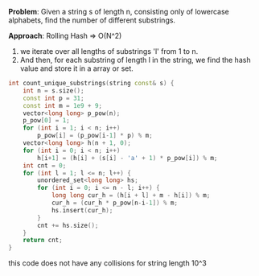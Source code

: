 **Problem**: Given a string s of length n, consisting only of lowercase alphabets, find the number of different substrings.

**Approach**: Rolling Hash => O(N^2)
1. we iterate over all lengths of substrings 'l' from 1 to n.
2. And then, for each substring of length l in the string, we find the hash value and store it in a array or set.
```cpp
int count_unique_substrings(string const& s) {
	int n = s.size();
	const int p = 31;
	const int m = 1e9 + 9;
	vector<long long> p_pow(n);
	p_pow[0] = 1;
	for (int i = 1; i < n; i++)
		p_pow[i] = (p_pow[i-1] * p) % m; 
	vector<long long> h(n + 1, 0);
	for (int i = 0; i < n; i++)
		h[i+1] = (h[i] + (s[i] - 'a' + 1) * p_pow[i]) % m; 
	int cnt = 0;
	for (int l = 1; l <= n; l++) {
		unordered_set<long long> hs;
		for (int i = 0; i <= n - l; i++) {
			long long cur_h = (h[i + l] + m - h[i]) % m;
			cur_h = (cur_h * p_pow[n-i-1]) % m;
			hs.insert(cur_h);
		}
		cnt += hs.size();
	}
	return cnt;
}
```

this code does not have any collisions for string length 10^3
